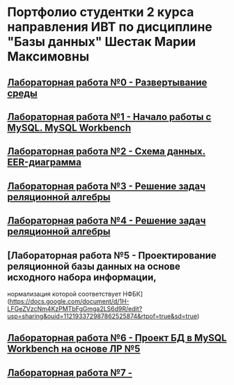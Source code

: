 # Портфолио студентки 2 курса направления ИВТ по дисциплине "Базы данных" Шестак Марии Максимовны 

## [Лабораторная работа №0 - Развертывание среды](https://drive.google.com/file/d/1ecQo5YdZ5wWnKLESbnWXUyE4YgrDGQfs/view?usp=sharing)
## [Лабораторная работа №1 - Начало работы с MySQL. MySQL Workbench](https://drive.google.com/file/d/1D8FDx53Xcc9CTsv8fUG3rT2UHbTTC6C0/view?usp=sharing)
## [Лабораторная работа №2 - Схема данных. EER-диаграмма](https://drive.google.com/file/d/1io1qWPPLwbTTqMOV0G_fLQ7sbf6y7dlZ/view?usp=sharing)
## [Лабораторная работа №3 - Решение задач реляционной алгебры](https://docs.google.com/document/d/1SCfdKmJozv3MDO8uI23-UTSNUWnqusnT/edit?usp=sharing&ouid=112193372987862525874&rtpof=true&sd=true)
## [Лабораторная работа №4 - Решение задач реляционной алгебры](https://docs.google.com/document/d/118kRrqJC2ckN0vlhM3tduiAAeIg9VUIU/edit?usp=sharing&ouid=112193372987862525874&rtpof=true&sd=true)
## [Лабораторная работа №5 - Проектирование реляционной базы данных на основе исходного набора информации,
нормализация которой соответствует НФБК](https://docs.google.com/document/d/1H-LFGeZVzcNm4KzPMTbFgGmga2LS6d9R/edit?usp=sharing&ouid=112193372987862525874&rtpof=true&sd=true)
## [Лабораторная работа №6 - Проект БД в MySQL Workbench на основе ЛР №5](https://docs.google.com/document/d/1ArHgnxyIvXhonqs3ltWL8bsOr5haIFKj/edit?usp=sharing&ouid=112193372987862525874&rtpof=true&sd=true)
## [Лабораторная работа №7 - ]()
